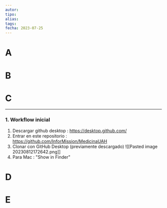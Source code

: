 ```yaml
---
autor:
tipo:
alias:
tags: 
fecha: 2023-07-25
---
```


# A


# B


# C
- - -
### 1. Workflow inicial

1. Descargar github desktop : https://desktop.github.com/
2. Entrar en este repositorio : https://github.com/InforMission/MedicinaUAH
3. Clonar con GitHub Desktop (previamente descargado) ![[Pasted image 20230812172642.png]]
4. Para Mac : "Show in Finder"

# D


# E